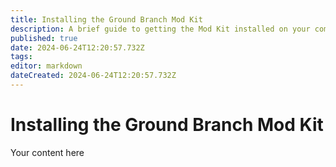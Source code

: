 ```yaml
---
title: Installing the Ground Branch Mod Kit
description: A brief guide to getting the Mod Kit installed on your computer
published: true
date: 2024-06-24T12:20:57.732Z
tags: 
editor: markdown
dateCreated: 2024-06-24T12:20:57.732Z
---
```


# Installing the Ground Branch Mod Kit

Your content here

